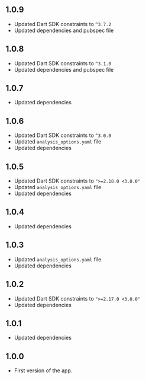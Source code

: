 ## 1.0.9
 - Updated Dart SDK constraints to `^3.7.2`
 - Updated dependencies and pubspec file

## 1.0.8
 - Updated Dart SDK constraints to `^3.1.0`
 - Updated dependencies and pubspec file

## 1.0.7
 - Updated dependencies

## 1.0.6
 - Updated Dart SDK constraints to `^3.0.0`
 - Updated `analysis_options.yaml` file
 - Updated dependencies

## 1.0.5
 - Updated Dart SDK constraints to `">=2.18.0 <3.0.0"`
 - Updated `analysis_options.yaml` file
 - Updated dependencies

## 1.0.4
 - Updated dependencies

## 1.0.3
 - Updated `analysis_options.yaml` file
 - Updated dependencies

## 1.0.2
 - Updated Dart SDK constraints to `">=2.17.0 <3.0.0"`
 - Updated dependencies

## 1.0.1
 - Updated dependencies

## 1.0.0
 - First version of the app.

